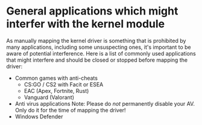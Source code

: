 # General applications which might interfer with the kernel module
As manually mapping the kernel driver is something that is prohibited by many applications, including some unsuspecting ones, it's important to be aware of potential interference. Here is a list of commonly used applications that might interfere and should be closed or stopped before mapping the driver:
- Common games with anti-cheats
  - CS:GO / CS2 with Facit or ESEA
  - EAC (Apex, Fortnite, Rust)
  - Vanguard (Valorant)
- Anti virus applications
Note: Please do *not* permanently disable your AV.  
Only do it for the time of mapping the driver!
- Windows Defender